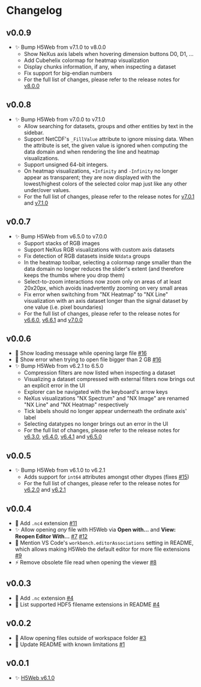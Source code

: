 # Changelog

## v0.0.9

- ✨ Bump H5Web from v7.1.0 to v8.0.0
  - Show NeXus axis labels when hovering dimension buttons D0, D1, ...
  - Add Cubehelix colormap for heatmap visualization
  - Display chunks information, if any, when inspecting a dataset
  - Fix support for big-endian numbers
  - For the full list of changes, please refer to the release notes for
    [v8.0.0](https://github.com/silx-kit/h5web/releases/tag/v8.0.0)

## v0.0.8

- ✨ Bump H5Web from v7.0.0 to v7.1.0
  - Allow searching for datasets, groups and other entities by text in the
    sidebar.
  - Support NetCDF's `_FillValue` attribute to ignore missing data. When the
    attribute is set, the given value is ignored when computing the data domain
    and when rendering the line and heatmap visualizations.
  - Support unsigned 64-bit integers.
  - On heatmap visualizations, `+Infinity` and `-Infinity` no longer appear as
    transparent; they are now displayed with the lowest/highest colors of the
    selected color map just like any other under/over values.
  - For the full list of changes, please refer to the release notes for
    [v7.0.1](https://github.com/silx-kit/h5web/releases/tag/v7.0.1) and
    [v7.1.0](https://github.com/silx-kit/h5web/releases/tag/v7.1.0)

## v0.0.7

- ✨ Bump H5Web from v6.5.0 to v7.0.0
  - Support stacks of RGB images
  - Support NeXus RGB visualizations with custom axis datasets
  - Fix detection of RGB datasets inside `NXdata` groups
  - In the heatmap toolbar, selecting a colormap range smaller than the data
    domain no longer reduces the slider's extent (and therefore keeps the thumbs
    where you drop them)
  - Select-to-zoom interactions now zoom only on areas of at least 20x20px,
    which avoids inadvertently zooming on very small areas
  - Fix error when switching from "NX Heatmap" to "NX Line" visualization with
    an axis dataset longer than the signal dataset by one value (i.e. pixel
    boundaries)
  - For the full list of changes, please refer to the release notes for
    [v6.6.0](https://github.com/silx-kit/h5web/releases/tag/v6.6.0),
    [v6.6.1](https://github.com/silx-kit/h5web/releases/tag/v6.6.1) and
    [v7.0.0](https://github.com/silx-kit/h5web/releases/tag/v7.0.0)

## v0.0.6

- 🔄 Show loading message while opening large file
  [#16](https://github.com/silx-kit/vscode-h5web/pull/16)
- 🚩 Show error when trying to open file bigger than 2 GB
  [#16](https://github.com/silx-kit/vscode-h5web/pull/16)
- ✨ Bump H5Web from v6.2.1 to 6.5.0
  - Compression filters are now listed when inspecting a dataset
  - Visualizing a dataset compressed with external filters now brings out an
    explicit error in the UI
  - Explorer can be navigated with the keyboard's arrow keys
  - NeXus visualizations "NX Spectrum" and "NX Image" are renamed "NX Line" and
    "NX Heatmap" respectively
  - Tick labels should no longer appear underneath the ordinate axis' label
  - Selecting datatypes no longer brings out an error in the UI
  - For the full list of changes, please refer to the release notes for
    [v6.3.0](https://github.com/silx-kit/h5web/releases/tag/v6.3.0),
    [v6.4.0](https://github.com/silx-kit/h5web/releases/tag/v6.4.0),
    [v6.4.1](https://github.com/silx-kit/h5web/releases/tag/v6.4.1) and
    [v6.5.0](https://github.com/silx-kit/h5web/releases/tag/v6.5.0)

## v0.0.5

- ✨ Bump H5Web from v6.1.0 to v6.2.1
  - Adds support for `int64` attributes amongst other dtypes (fixes
    [#15](https://github.com/silx-kit/vscode-h5web/issues/15))
  - For the full list of changes, please refer to the release notes for
    [v6.2.0](https://github.com/silx-kit/h5web/releases/tag/v6.2.0) and
    [v6.2.1](https://github.com/silx-kit/h5web/releases/tag/v6.2.1)

## v0.0.4

- 🧩 Add `.nc4` extension
  [#11](https://github.com/silx-kit/vscode-h5web/pull/11)
- :sparkles: Allow opening _any_ file with H5Web via **Open with...** and
  **View: Reopen Editor With...**
  [#7](https://github.com/silx-kit/vscode-h5web/pull/7)
  [#12](https://github.com/silx-kit/vscode-h5web/pull/12)
- :memo: Mention VS Code's `workbench.editorAssociations` setting in README,
  which allows making H5Web the default editor for more file extensions
  [#9](https://github.com/silx-kit/vscode-h5web/pull/9)
- :zap: Remove obsolete file read when opening the viewer
  [#8](https://github.com/silx-kit/vscode-h5web/pull/8)

## v0.0.3

- 🧩 Add `.nc` extension [#4](https://github.com/silx-kit/vscode-h5web/pull/4)
- 📝 List supported HDF5 filename extensions in README
  [#4](https://github.com/silx-kit/vscode-h5web/pull/4)

## v0.0.2

- 🐛 Allow opening files outside of workspace folder
  [#3](https://github.com/silx-kit/vscode-h5web/pull/3)
- 📝 Update README with known limitations
  [#1](https://github.com/silx-kit/vscode-h5web/pull/1)

## v0.0.1

- ✨ [H5Web v6.1.0](https://github.com/silx-kit/h5web/releases/tag/v6.1.0)
